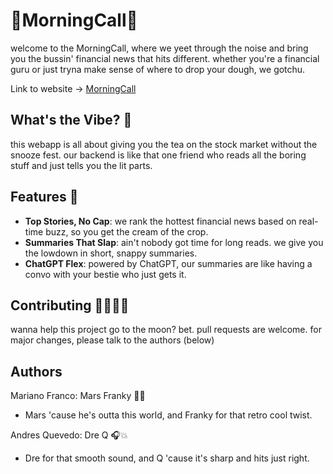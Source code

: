 # 💸MorningCall💸

welcome to the MorningCall, where we yeet through the noise and bring you the bussin' financial news that hits different. whether you're a financial guru or just tryna make sense of where to drop your dough, we gotchu.

Link to website -> [MorningCall](http://morningcallebapp-env.eba-9zdjjfhp.us-east-2.elasticbeanstalk.com/)

## What's the Vibe? 🤔
this webapp is all about giving you the tea on the stock market without the snooze fest. our backend is like that one friend who reads all the boring stuff and just tells you the lit parts.

## Features 🐲
- **Top Stories, No Cap**: we rank the hottest financial news based on real-time buzz, so you get the cream of the crop.
- **Summaries That Slap**: ain't nobody got time for long reads. we give you the lowdown in short, snappy summaries.
- **ChatGPT Flex**: powered by ChatGPT, our summaries are like having a convo with your bestie who just gets it.

## Contributing 👬🏻🙏🏼
wanna help this project go to the moon? bet. pull requests are welcome. for major changes, please talk to the authors (below)

## Authors
Mariano Franco: Mars Franky 🚀🌟
- Mars 'cause he's outta this world, and Franky for that retro cool twist.

Andres Quevedo: Dre Q 🎧💥
- Dre for that smooth sound, and Q 'cause it's sharp and hits just right.

